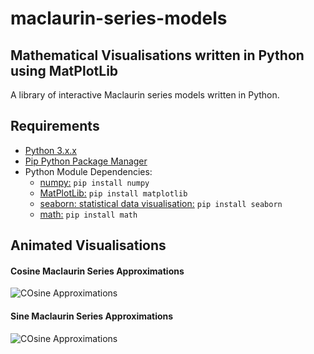 # maclaurin-series-models
## Mathematical Visualisations written in Python using MatPlotLib
A library of interactive Maclaurin series models written in Python.

## Requirements

* [Python 3.x.x](https://www.python.org/downloads/)
* [Pip Python Package Manager](https://pip.pypa.io/en/stable/reference/pip_install/)
* Python Module Dependencies:
  * [numpy:](https://numpy.org) ```pip install numpy```
  * [MatPlotLib:](https://matplotlib.org) ```pip install matplotlib```
  * [seaborn: statistical data visualisation:](https://seaborn.pydata.org) ```pip install seaborn```
  * [math:](https://docs.python.org/3/library/math.html) ```pip install math```

## Animated Visualisations
#### Cosine Maclaurin Series Approximations
![COsine Approximations](/images/cosineApproximations.gif)

#### Sine Maclaurin Series Approximations
![COsine Approximations](/images/sineApproximations.gif)
